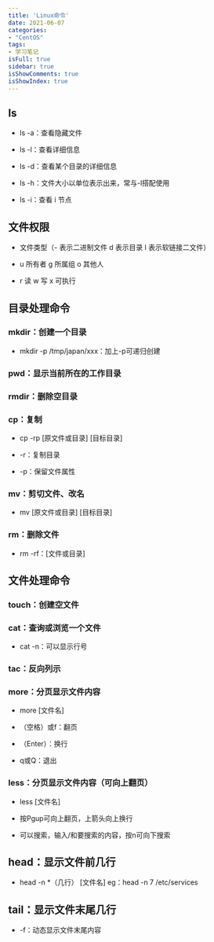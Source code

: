 ```yaml
---
title: 'Linux命令'
date: 2021-06-07
categories:
- "CentOS"
tags:
- 学习笔记
isFull: true 
sidebar: true
isShowComments: true
isShowIndex: true
---
```


## ls

- ls -a：查看隐藏文件

- ls -l：查看详细信息

- ls -d：查看某个目录的详细信息

- ls -h：文件大小以单位表示出来，常与-l搭配使用

- ls -i：查看 i 节点

## 文件权限

- 文件类型（- 表示二进制文件  d 表示目录 l 表示软链接二文件）

- u 所有者  g 所属组  o 其他人

- r 读  w 写   x 可执行

## 目录处理命令

###  mkdir：创建一个目录

- mkdir -p /tmp/japan/xxx：加上-p可递归创建

### pwd：显示当前所在的工作目录

### rmdir：删除空目录

### cp：复制

- cp -rp [原文件或目录] [目标目录]

- -r：复制目录

- -p：保留文件属性


### mv：剪切文件、改名 

- mv [原文件或目录] [目标目录]

### rm：删除文件

- rm -rf：[文件或目录]

## 文件处理命令

### touch：创建空文件

### cat：查询或浏览一个文件

- cat -n：可以显示行号

### tac：反向列示

### more：分页显示文件内容

- more [文件名]

- （空格）或f：翻页

- （Enter）：换行

- q或Q：退出

### less：分页显示文件内容（可向上翻页）

- less [文件名]

- 按Pgup可向上翻页，上箭头向上换行

- 可以搜索，输入/和要搜索的内容，按n可向下搜索

## head：显示文件前几行

- head -n *（几行） [文件名]  eg：head -n 7 /etc/services

## tail：显示文件末尾几行

- -f：动态显示文件末尾内容